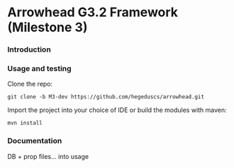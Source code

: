 # Arrowhead G3.2 Framework (Milestone 3)

### Introduction

### Usage and testing
Clone the repo:

`git clone -b M3-dev https://github.com/hegeduscs/arrowhead.git`

Import the project into your choice of IDE or build the modules with maven:

`mvn install`

### Documentation


DB + prop files... into usage